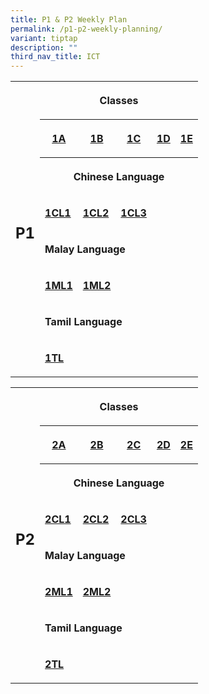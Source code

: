 ```yaml
---
title: P1 & P2 Weekly Plan
permalink: /p1-p2-weekly-planning/
variant: tiptap
description: ""
third_nav_title: ICT
---
```

<table style="minWidth: 150px">
<colgroup>
<col>
<col>
<col>
<col>
<col>
<col>
</colgroup>
<tbody>
<tr>
<th rowspan="8" colspan="1">
<h2>P1</h2>
</th>
<th rowspan="1" colspan="5">
<p>Classes</p>
</th>
</tr>
<tr>
<th rowspan="1" colspan="1">
<p><a href="/files/Home Based Learning/P1/HBL_Weekly_Plan_T4W5__13_15_Oct__1A.pdf" rel="noopener nofollow" target="_blank">1A</a>
</p>
</th>
<th rowspan="1" colspan="1">
<p><strong><a href="/files/Home Based Learning/P1/HBL_Weekly_Plan_T4W5__13_15_Oct__1B.pdf" rel="noopener noreferrer nofollow" target="_blank">1B</a></strong>
</p>
</th>
<th rowspan="1" colspan="1">
<p><strong><a href="/files/Home Based Learning/P1/HBL_Weekly_Plan_T4W5__13_15_Oct__1C.pdf" rel="noopener noreferrer nofollow" target="_blank">1C</a></strong>
</p>
</th>
<th rowspan="1" colspan="1">
<p><strong><a href="/files/Home Based Learning/P1/HBL_Weekly_Plan_T4W5__13_15_Oct__1D.pdf" rel="noopener noreferrer nofollow" target="_blank">1D</a></strong>
</p>
</th>
<th rowspan="1" colspan="1">
<p><strong><a href="/files/Home Based Learning/P1/HBL_Weekly_Plan_T4W5__13_15_Oct__1E.pdf" rel="noopener noreferrer nofollow" target="_blank">1E</a></strong>
</p>
</th>
</tr>
<tr>
<th rowspan="1" colspan="5">
<p>Chinese Language</p>
</th>
</tr>
<tr>
<td rowspan="1" colspan="1">
<p><strong><a href="/files/Home Based Learning/P1/HBL_MT_Weekly_Plan_T4W5__13_15_Oct__1CL1.pdf" rel="noopener nofollow" target="_blank">1CL1</a></strong>
</p>
</td>
<td rowspan="1" colspan="1">
<p><strong><a href="/files/Home Based Learning/P1/HBL_MT_Weekly_Plan_T4W5__13_15_Oct__1CL2.pdf" rel="noopener nofollow" target="_blank">1CL2</a></strong>
</p>
</td>
<td rowspan="1" colspan="1">
<p><strong><a href="/files/Home Based Learning/P1/HBL_MT_Weekly_Plan_T4W5__13_15_Oct__1CL3.pdf" rel="noopener noreferrer nofollow" target="_blank">1CL3</a></strong>
</p>
</td>
<td rowspan="1" colspan="1">
<p></p>
</td>
<td rowspan="1" colspan="1">
<p></p>
</td>
</tr>
<tr>
<td rowspan="1" colspan="5">
<p><strong>Malay Language</strong>
</p>
</td>
</tr>
<tr>
<td rowspan="1" colspan="1">
<p><strong><a href="/files/Home Based Learning/P1/HBL_MT_Weekly_Plan_T4W5__13_15_Oct__1ML1.pdf" rel="noopener noreferrer nofollow" target="_blank">1ML1</a></strong>
</p>
</td>
<td rowspan="1" colspan="1">
<p><strong><a href="/files/Home Based Learning/P1/HBL_MT_Weekly_Plan_T4W5__13_15_Oct__1ML2.pdf" rel="noopener noreferrer nofollow" target="_blank">1ML2</a></strong>
</p>
</td>
<td rowspan="1" colspan="1">
<p></p>
</td>
<td rowspan="1" colspan="1">
<p></p>
</td>
<td rowspan="1" colspan="1">
<p></p>
</td>
</tr>
<tr>
<td rowspan="1" colspan="5">
<p><strong>Tamil Language</strong>
</p>
</td>
</tr>
<tr>
<td rowspan="1" colspan="1">
<p><strong><a href="/files/Home Based Learning/P1/HBL_MT_Weekly_Plan_T4W5__13_15_Oct__1TL.pdf" rel="noopener nofollow" target="_blank">1TL</a></strong>
</p>
</td>
<td rowspan="1" colspan="1">
<p></p>
</td>
<td rowspan="1" colspan="1">
<p></p>
</td>
<td rowspan="1" colspan="1">
<p></p>
</td>
<td rowspan="1" colspan="1">
<p></p>
</td>
</tr>
</tbody>
</table>
<table style="minWidth: 150px">
<colgroup>
<col>
<col>
<col>
<col>
<col>
<col>
</colgroup>
<tbody>
<tr>
<th rowspan="8" colspan="1">
<h2>P2</h2>
</th>
<th rowspan="1" colspan="5">
<p>Classes</p>
</th>
</tr>
<tr>
<th rowspan="1" colspan="1">
<p><a href="/files/Home Based Learning/P2/HBL_Weekly_Plan_T4W5__13_15_Oct__2A.pdf" rel="noopener noreferrer nofollow" target="_blank">2A</a>
</p>
</th>
<th rowspan="1" colspan="1">
<p><a href="/files/Home Based Learning/P2/HBL_Weekly_Plan_T4W5__13_15_Oct__2B.pdf" rel="noopener noreferrer nofollow" target="_blank">2B</a>
</p>
</th>
<th rowspan="1" colspan="1">
<p><a href="/files/Home Based Learning/P2/HBL_Weekly_Plan_T4W5__13_15_Oct__2C.pdf" rel="noopener noreferrer nofollow" target="_blank">2C</a>
</p>
</th>
<th rowspan="1" colspan="1">
<p><a href="/files/Home Based Learning/P2/HBL_Weekly_Plan_T4W5__13_15_Oct__2D.pdf" rel="noopener noreferrer nofollow" target="_blank">2D</a>
</p>
</th>
<th rowspan="1" colspan="1">
<p><a href="/files/Home Based Learning/P2/HBL_Weekly_Plan_T4W5__13_15_Oct__2E.pdf" rel="noopener noreferrer nofollow" target="_blank">2E</a>
</p>
</th>
</tr>
<tr>
<th rowspan="1" colspan="5">
<p>Chinese Language</p>
</th>
</tr>
<tr>
<td rowspan="1" colspan="1">
<p><strong><a href="/files/Home Based Learning/P2/HBL_MT_Weekly_Plan_T4W5__13_15_Oct__2CL1.pdf" rel="noopener noreferrer nofollow" target="_blank">2CL1</a></strong>
</p>
</td>
<td rowspan="1" colspan="1">
<p><strong><a href="/files/Home Based Learning/P2/HBL_MT_Weekly_Plan_T4W5__13_15_Oct__2CL2.pdf" rel="noopener noreferrer nofollow" target="_blank">2CL2</a></strong>
</p>
</td>
<td rowspan="1" colspan="1">
<p><strong><a href="/files/Home Based Learning/P2/HBL_MT_Weekly_Plan_T4W5__13_15_Oct__2CL3.pdf" rel="noopener noreferrer nofollow" target="_blank">2CL3</a></strong>
</p>
</td>
<td rowspan="1" colspan="1">
<p></p>
</td>
<td rowspan="1" colspan="1">
<p></p>
</td>
</tr>
<tr>
<td rowspan="1" colspan="5">
<p><strong>Malay Language</strong>
</p>
</td>
</tr>
<tr>
<td rowspan="1" colspan="1">
<p><strong><a href="/files/Home Based Learning/P2/HBL_MT_Weekly_Plan_T4W5__13_15_Oct__2ML1.pdf" rel="noopener noreferrer nofollow" target="_blank">2ML1</a></strong>
</p>
</td>
<td rowspan="1" colspan="1">
<p><strong><a href="/files/Home Based Learning/P2/HBL_MT_Weekly_Plan_T4W5__13_15_Oct__2ML2.pdf" rel="noopener noreferrer nofollow" target="_blank">2ML2</a></strong>
</p>
</td>
<td rowspan="1" colspan="1">
<p></p>
</td>
<td rowspan="1" colspan="1">
<p></p>
</td>
<td rowspan="1" colspan="1">
<p></p>
</td>
</tr>
<tr>
<td rowspan="1" colspan="5">
<p><strong>Tamil Language</strong>
</p>
</td>
</tr>
<tr>
<td rowspan="1" colspan="1">
<p><strong><a href="/files/Home Based Learning/P2/HBL_MT_Weekly_Plan_T4W5__13_15_Oct__2TL.pdf" rel="noopener noreferrer nofollow" target="_blank">2TL</a></strong>
</p>
</td>
<td rowspan="1" colspan="1">
<p></p>
</td>
<td rowspan="1" colspan="1">
<p></p>
</td>
<td rowspan="1" colspan="1">
<p></p>
</td>
<td rowspan="1" colspan="1">
<p></p>
</td>
</tr>
</tbody>
</table>
<p></p>